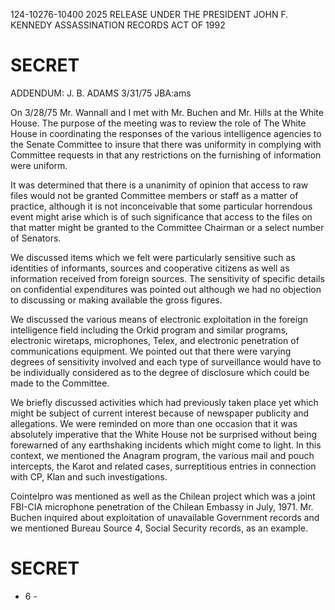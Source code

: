 124-10276-10400 2025 RELEASE UNDER THE PRESIDENT JOHN F. KENNEDY ASSASSINATION RECORDS ACT OF 1992

# SECRET

ADDENDUM: J. B. ADAMS 3/31/75 JBA:ams

On 3/28/75 Mr. Wannall and I met with Mr. Buchen and Mr. Hills at the White House. The purpose of the meeting was to review the role of The White House in coordinating the responses of the various intelligence agencies to the Senate Committee to insure that there was uniformity in complying with Committee requests in that any restrictions on the furnishing of information were uniform.

It was determined that there is a unanimity of opinion that access to raw files would not be granted Committee members or staff as a matter of practice, although it is not inconceivable that some particular horrendous event might arise which is of such significance that access to the files on that matter might be granted to the Committee Chairman or a select number of Senators.

We discussed items which we felt were particularly sensitive such as identities of informants, sources and cooperative citizens as well as information received from foreign sources. The sensitivity of specific details on confidential expenditures was pointed out although we had no objection to discussing or making available the gross figures.

We discussed the various means of electronic exploitation in the foreign intelligence field including the Orkid program and similar programs, electronic wiretaps, microphones, Telex, and electronic penetration of communications equipment. We pointed out that there were varying degrees of sensitivity involved and each type of surveillance would have to be individually considered as to the degree of disclosure which could be made to the Committee.

We briefly discussed activities which had previously taken place yet which might be subject of current interest because of newspaper publicity and allegations. We were reminded on more than one occasion that it was absolutely imperative that the White House not be surprised without being forewarned of any earthshaking incidents which might come to light. In this context, we mentioned the Anagram program, the various mail and pouch intercepts, the Karot and related cases, surreptitious entries in connection with CP, Klan and such investigations.

Cointelpro was mentioned as well as the Chilean project which was a joint FBI-CIA microphone penetration of the Chilean Embassy in July, 1971. Mr. Buchen inquired about exploitation of unavailable Government records and we mentioned Bureau Source 4, Social Security records, as an example.

# SECRET

- 6 -
